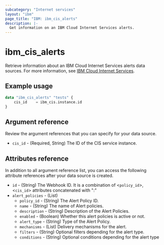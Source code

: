 ```yaml
---
subcategory: "Internet services"
layout: "ibm"
page_title: "IBM: ibm_cis_alerts"
description: |-
  Get information on an IBM Cloud Internet Services alerts.
---
```


# ibm_cis_alerts

Retrieve information about an IBM Cloud Internet Services alerts data sources. For more information, see [IBM Cloud Internet Services](https://cloud.ibm.com/docs/cis?topic=cis-about-ibm-cloud-internet-services-cis).

## Example usage

```terraform
data "ibm_cis_alerts" "tests" {
	cis_id    = ibm_cis.instance.id
}
```

## Argument reference
Review the argument references that you can specify for your data source.

- `cis_id` - (Required, String) The ID of the CIS service instance.


## Attributes reference
In addition to all argument reference list, you can access the following attribute references after your data source is created.

- `id` - (String) The Webhook ID. It is a combination of <`policy_id`>,<`cis_id`> attributes concatenated with ":"
- `alert_policies` - (List)
   - `policy_id` - (String) The Alert Policy ID.
   - `name` - (String) The name of Alert policies.
   - `description` - (String) Description of the Alert Policies.
   - `enabled` - (Boolean) Whether this alert policies is active or not.
   - `alert_type` - (String) Type of the Alert Policy.
   - `mechanisms` - (List) 	Delivery mechanisms for the alert.
   - `filters` - (String) Optional filters depending for the alert type.
   - `conditions` - (String) Optional conditions depending for the alert type

